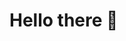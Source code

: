 # Hello there 👋

<!---
phlobbi/phlobbi is a ✨ special ✨ repository because its `README.md` (this file) appears on your GitHub profile.
You can click the Preview link to take a look at your changes.
--->
